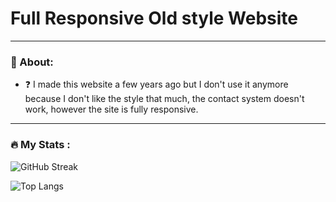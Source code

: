 # Full Responsive Old style Website
---

### 📰 About:
- ❓ I made this website a few years ago but I don't use it anymore because I don't like the style that much, the contact system doesn't work, however the site is fully responsive.

- ---

### 🔥 My Stats :

![GitHub Streak](http://github-readme-streak-stats.herokuapp.com?user=lorkydey&theme=dark&background=000000)

![Top Langs](https://github-readme-stats.vercel.app/api/top-langs/?username=lorkydey)
